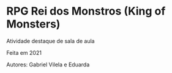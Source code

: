 # RPG Rei dos Monstros (King of Monsters)

Atividade destaque de sala de aula

Feita em 2021 

Autores:
Gabriel Vilela e Eduarda

